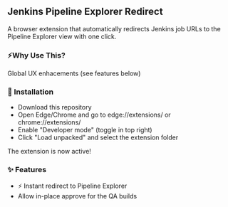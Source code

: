 ## Jenkins Pipeline Explorer Redirect
A browser extension that automatically redirects Jenkins job URLs to the Pipeline Explorer view with one click.

### ⚡Why Use This?
Global UX enhacements (see features below) 

### 🚀 Installation
* Download this repository
* Open Edge/Chrome and go to edge://extensions/ or chrome://extensions/
* Enable "Developer mode" (toggle in top right)
* Click "Load unpacked" and select the extension folder

The extension is now active!

### ✨ Features 
 * ⚡ Instant redirect to Pipeline Explorer
 * Allow in-place approve for the QA builds

